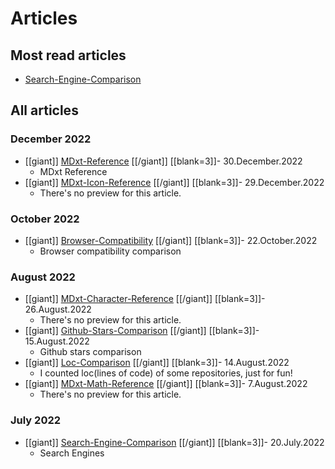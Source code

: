 # Articles

## Most read articles

- [Search-Engine-Comparison](Search-Engine-Comparison.html)

## All articles


### December 2022

- [[giant]] [MDxt-Reference](MDxt-Reference.html) [[/giant]] [[blank=3]]- 30.December.2022
  - MDxt Reference
- [[giant]] [MDxt-Icon-Reference](MDxt-Icon-Reference.html) [[/giant]] [[blank=3]]- 29.December.2022
  - There's no preview for this article.

### October 2022

- [[giant]] [Browser-Compatibility](Browser-Compatibility.html) [[/giant]] [[blank=3]]- 22.October.2022
  - Browser compatibility comparison

### August 2022

- [[giant]] [MDxt-Character-Reference](MDxt-Character-Reference.html) [[/giant]] [[blank=3]]- 26.August.2022
  - There's no preview for this article.
- [[giant]] [Github-Stars-Comparison](Github-Stars-Comparison.html) [[/giant]] [[blank=3]]- 15.August.2022
  - Github stars comparison
- [[giant]] [Loc-Comparison](Loc-Comparison.html) [[/giant]] [[blank=3]]- 14.August.2022
  - I counted loc(lines of code) of some repositories, just for fun!
- [[giant]] [MDxt-Math-Reference](MDxt-Math-Reference.html) [[/giant]] [[blank=3]]- 7.August.2022
  - There's no preview for this article.

### July 2022

- [[giant]] [Search-Engine-Comparison](Search-Engine-Comparison.html) [[/giant]] [[blank=3]]- 20.July.2022
  - Search Engines

